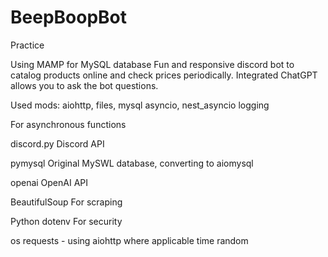 # BeepBoopBot
Practice 


Using MAMP for MySQL database
Fun and responsive discord bot to catalog products online and check prices
periodically. Integrated ChatGPT allows you to ask the bot questions.

Used mods:
aiohttp, files, mysql
asyncio, nest_asyncio
logging

For asynchronous functions 

discord.py
Discord API

pymysql
Original MySWL database, converting to aiomysql

openai
OpenAI API

BeautifulSoup
For scraping

Python dotenv
For security

os
requests - using aiohttp where applicable
time
random
